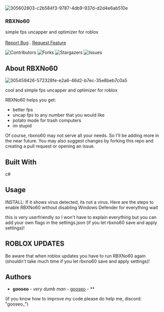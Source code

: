 <br/>

![305602803-c2b584f3-9787-4db9-937d-d2d4e6ab510e](https://github.com/ggooseo/RBXNo60/assets/84007300/0ac24aa5-096b-4b9b-836e-6ef23c3c1de8)



<p>
 

  <h3>RBXNo60</h3>

  <p>
    simple fps uncapper and optimizer for roblox
    <br/>
    <br/>
    <a href="https://github.com/ggooseo/RBXNo60/issues">Report Bug</a>
    .
    <a href="https://github.com/ggooseo/RBXNo60/pulls">Request Feature</a>
  </p>
</p>


![Contributors](https://img.shields.io/github/contributors/ggooseo/RBXNo60?color=dark-green) ![Forks](https://img.shields.io/github/forks/ggooseo/RBXNo60?style=social) ![Stargazers](https://img.shields.io/github/stars/ggooseo/RBXNo60?style=social) ![Issues](https://img.shields.io/github/issues/ggooseo/RBXNo60) 

## About RBXNo60
![305459426-572328fe-e2a6-46d2-b7ec-35e8beb7c0a5](https://github.com/ggooseo/RBXNo60/assets/84007300/90bf3600-dfe7-4ce6-a5c7-d4b9a43d15e1)

cool and simple fps uncapper and optimizer for roblox

RBXNo60 helps you get:
* better fps
* uncap fps to any number that you would like
* potato mode for trash computers
* im stupid

Of course, rbxno60 may not serve all your needs. So I'll be adding more in the near future. You may also suggest changes by forking this repo and creating a pull request or opening an issue.

## Built With

c#

## Usage

INSTALL: If it shows virus detected, its not a virus. Here are the steps to enable RBXNo60 without disabling Windows Defender for everything
wait

this is very userfriendly so I won't have to explain everything but you can add your own flags in the settings.json (if you let rbxno60 save and apply settings)!

## ROBLOX UPDATES
Be aware that when roblox updates you have to run RBXNo60 again (shouldn't take much time if you let rbxno60 save and apply settings)!

## Authors

* **gooseo** - *very dumb man* - [gooseo](https://github.com/ggooseo) - **

(if you know how to improve my code please do help me, discord: "gooseo_")
